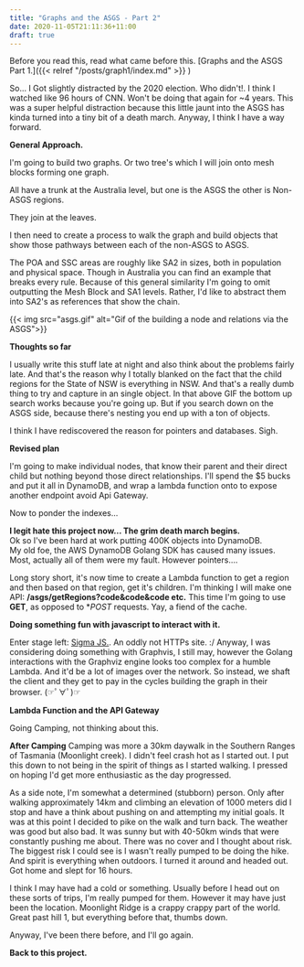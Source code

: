 ```yaml
---
title: "Graphs and the ASGS - Part 2"
date: 2020-11-05T21:11:36+11:00
draft: true
---
```


Before you read this, read what came before this. [Graphs and the ASGS Part 1.]({{< relref "/posts/graph1/index.md" >}} )

So... I Got slightly distracted by the 2020 election. Who didn't!. I think I watched like 96 hours of CNN. Won't be doing that again for ~4 years.
This was a super helpful distraction because this little jaunt into the ASGS has kinda turned into a tiny bit of a death march. Anyway, I think I have a way forward.
<!--more--> 
    
**General Approach.**

I'm going to build two graphs. Or two tree's which I will join onto mesh blocks forming one graph. 

All have a trunk at the Australia level, but one is the ASGS the other is Non-ASGS regions. 

They join at the leaves. 

I then need to create a process to walk the graph and build objects that show those pathways between each of the non-ASGS to ASGS.

The POA and SSC areas are roughly like SA2 in sizes, both in population and physical space. Though in Australia you can find an example that breaks every rule. Because of this general similarity I'm going to omit outputting the Mesh Block and SA1 levels. Rather, I'd like to abstract them into SA2's as references that show the chain.

{{< img src="asgs.gif" alt="Gif of the building a node and relations via the ASGS">}}

**Thoughts so far**

I usually write this stuff late at night and also think about the problems fairly late. And that's the reason why I totally blanked on the fact that the child regions for the State of NSW is everything in NSW. And that's a really dumb thing to try and capture in an single object. In that above GIF the bottom up search works because you're going up. But if you search down on the ASGS side, because there's nesting you end up with a ton of objects. 

I think I have rediscovered the reason for pointers and databases. Sigh. 

**Revised plan**

I'm going to make individual nodes, that know their parent and their direct child but nothing beyond those direct relationships. 
I'll spend the $5 bucks and put it all in DynamoDB, and wrap a lambda function onto to expose another endpoint avoid Api Gateway.

Now to ponder the indexes...

**I legit hate this project now... The grim death march begins.**  
Ok so I've been hard at work putting 400K objects into DynamoDB.   
My old foe, the AWS DynamoDB Golang SDK has caused many issues. Most, actually all of them were my fault. However pointers.... 

Long story short, it's now time to create a Lambda function to get a region and then based on that region, get it's children. 
I'm thinking I will make one API: **/asgs/getRegions?code&code&code etc.**
This time I'm going to use **GET**, as opposed to **POST* requests. Yay, a fiend of the cache. 

**Doing something fun with javascript to interact with it.**  

Enter stage left: [Sigma JS.](http://sigmajs.org/). An oddly not HTTPs site. :/
Anyway, I was considering doing something with Graphvis, I still may, however the Golang interactions with the Graphviz engine looks too complex for a humble Lambda. And it'd be a lot of images over the network. So instead, we shaft the client and they get to pay in the cycles building the graph in their browser. (☞ﾟ∀ﾟ)☞

**Lambda Function and the API Gateway**

Going Camping, not thinking about this. 

**After Camping**
Camping was more a 30km daywalk in the Southern Ranges of Tasmania (Moonlight creek). I didn't feel crash hot as I started out. I put this down to not being in the spirit of things as I started walking. I pressed on hoping I'd get more enthusiastic as the day progressed. 

As a side note, I'm somewhat a determined (stubborn) person. Only after walking approximately 14km and climbing an elevation of 1000 meters did I stop and have a think about pushing on and attempting my initial goals. It was at this point I decided to pike on the walk and turn back. The weather was good but also bad. It was sunny but with 40-50km winds that were constantly pushing me about. There was no cover and I thought about risk. The biggest risk I could see is I wasn't really pumped to be doing the hike. And spirit is everything when outdoors. I turned it around and headed out. Got home and slept for 16 hours. 

I think I may have had a cold or something. Usually before I head out on these sorts of trips, I'm really pumped for them. However it may have just been the location. Moonlight Ridge is a crappy crappy part of the world. Great past hill 1, but everything before that, thumbs down.

Anyway, I've been there before, and I'll go again.

**Back to this project.**










